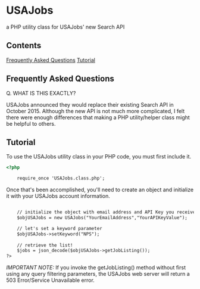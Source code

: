 # USAJobs

a PHP utility class for USAJobs' new Search API

## Contents

[Frequently Asked Questions](#frequently-asked-questions)
[Tutorial](#tutorial)

## Frequently Asked Questions

Q. WHAT IS THIS EXACTLY?

USAJobs announced they would replace their existing Search API in October 2015. Although the new API is not much more complicated, I felt there were enough differences that making a PHP utility/helper class might be helpful to others.

## Tutorial

To use the USAJobs utility class in your PHP code, you must first include it.

```html
<?php

	require_once 'USAJobs.class.php';
```

Once that's been accomplished, you'll need to create an object and initialize it with your USAJobs account information.

```html

	// initialize the object with email address and API Key you received from USAJobs website
	$objUSAJobs = new USAJobs("YourEmailAddress","YourAPIKeyValue");
```


```html
	// let's set a keyword parameter
	$objUSAJobs->setKeyword("NPS");
	
	// retrieve the list!
	$jobs = json_decode($objUSAJobs->getJobListing());
?>
```

*IMPORTANT NOTE:* If you invoke the getJobListing() method without first using any query filtering parameters, the USAJobs web server will return a 503 Error/Service Unavailable error. 
